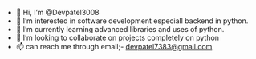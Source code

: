 - 👋 Hi, I’m @Devpatel3008
- 👀 I’m interested in software development especiall backend in python.
- 🌱 I’m currently learning advanced libraries and uses of python.
- 💞️ I’m looking to collaborate on projects completely on python
- 📫 can reach me through email;- devpatel7383@gmail.com

<!---
Devpatel3008/Devpatel3008 is a ✨ special ✨ repository because its `README.md` (this file) appears on your GitHub profile.
You can click the Preview link to take a look at your changes.
--->
